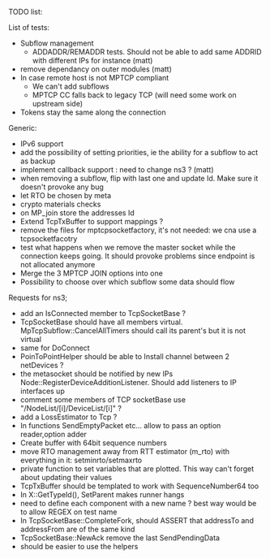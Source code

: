 TODO list:

List of tests:
* Subflow management
	* ADDADDR/REMADDR tests. Should not be able to add same ADDRID with different IPs for instance (matt)
* remove dependancy on outer modules (matt)
* In case remote host is not MPTCP compliant
	* We can't add subflows
	* MPTCP CC falls back to legacy TCP (will need some work on upstream side)
* Tokens stay the same along the connection

Generic:
* IPv6 support
* add the possibility of setting priorities, ie the ability for a subflow to act as backup
* implement callback support : need to change ns3 ? (matt)
* when removing a subflow, flip with last one and update Id. Make sure it doesn't provoke any bug
* let RTO be chosen by meta
* crypto materials checks
* on MP_join store the addresses Id
* Extend TcpTxBuffer to support mappings ?
* remove the files for mptcpsocketfactory, it's not needed: we cna use a tcpsocketfacotry
* test what happens when we remove the master socket while the connection keeps going. It should provoke problems since endpoint is not allocated anymore
* Merge the 3 MPTCP JOIN options into one
* Possibility to choose over which subflow some data should flow


Requests for ns3;
* add an IsConnected member to TcpSocketBase ?
* TcpSocketBase should have all members virtual. MpTcpSubflow::CancelAllTimers should call its parent's but it is not virtual
* same for DoConnect
* PoinToPointHelper should be able to Install channel between 2 netDevices ?
* the metasocket should be notified by new IPs Node::RegisterDeviceAdditionListener. Should add listeners to IP interfaces up
* comment some members of TCP socketBase
use "/NodeList/[i]/DeviceList/[i]" ?
* add a LossEstimator to Tcp ?
* In functions SendEmptyPacket etc... allow to pass an option reader,option adder
* Create buffer with 64bit sequence numbers
* move RTO management away from RTT estimator (m_rto) with everything in it: setminrto/setmaxrto
* private function to set variables that are plotted. This way can't forget about updating their values
* TcpTxBuffer should be templated to work with SequenceNumber64 too
* In X::GetTypeId(), SetParent<X> makes runner hangs
* need to define each component with a new name ? best way would be to allow REGEX on test name
* In TcpSocketBase::CompleteFork, should ASSERT that addressTo and addressFrom are of the same kind
* TcpSocketBase::NewAck remove the last SendPendingData
* should be easier to use the helpers
